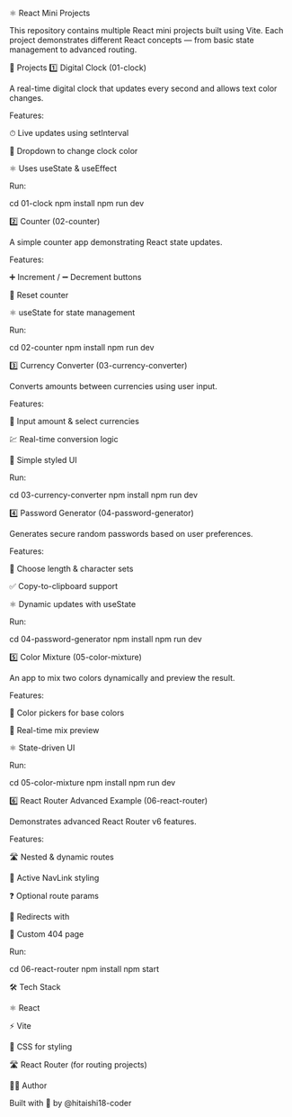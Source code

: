 ⚛️ React Mini Projects

This repository contains multiple React mini projects built using Vite.
Each project demonstrates different React concepts — from basic state management to advanced routing.

📂 Projects
1️⃣ Digital Clock (01-clock)

A real-time digital clock that updates every second and allows text color changes.

Features:

⏱ Live updates using setInterval

🎨 Dropdown to change clock color

⚛️ Uses useState & useEffect

Run:

cd 01-clock
npm install
npm run dev

2️⃣ Counter (02-counter)

A simple counter app demonstrating React state updates.

Features:

➕ Increment / ➖ Decrement buttons

🔄 Reset counter

⚛️ useState for state management

Run:

cd 02-counter
npm install
npm run dev

3️⃣ Currency Converter (03-currency-converter)

Converts amounts between currencies using user input.

Features:

🔢 Input amount & select currencies

💹 Real-time conversion logic

🎨 Simple styled UI

Run:

cd 03-currency-converter
npm install
npm run dev

4️⃣ Password Generator (04-password-generator)

Generates secure random passwords based on user preferences.

Features:

🔑 Choose length & character sets

✅ Copy-to-clipboard support

⚛️ Dynamic updates with useState

Run:

cd 04-password-generator
npm install
npm run dev

5️⃣ Color Mixture (05-color-mixture)

An app to mix two colors dynamically and preview the result.

Features:

🎨 Color pickers for base colors

🔄 Real-time mix preview

⚛️ State-driven UI

Run:

cd 05-color-mixture
npm install
npm run dev

6️⃣ React Router Advanced Example (06-react-router)

Demonstrates advanced React Router v6 features.

Features:

🛣 Nested & dynamic routes

🔗 Active NavLink styling

❓ Optional route params

🔀 Redirects with <Navigate />

🚫 Custom 404 page

Run:

cd 06-react-router
npm install
npm start

🛠 Tech Stack

⚛️ React

⚡ Vite

🎨 CSS for styling

🛣 React Router (for routing projects)

🧑‍💻 Author

Built with 💚 by @hitaishi18-coder
